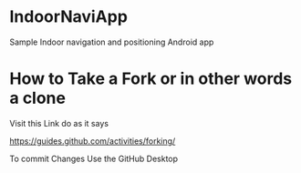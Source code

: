 # IndoorNaviApp
Sample Indoor navigation and positioning Android app 

# How to Take a Fork or in other words a clone

Visit this Link do as it says

https://guides.github.com/activities/forking/

To commit Changes Use the GitHub Desktop
